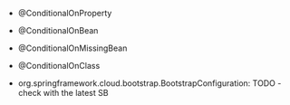 * @ConditionalOnProperty
* @ConditionalOnBean
* @ConditionalOnMissingBean
* @ConditionalOnClass

* org.springframework.cloud.bootstrap.BootstrapConfiguration: TODO - check with the latest SB